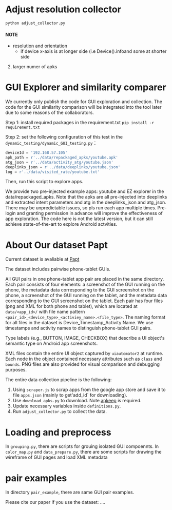 # Adjust resolution collector
 `python adjust_collector.py`
 
#### NOTE
- resolution and orientation
    - if device x-axis is at longer side (i.e Device().infoand some at shorter side
2. larger numer of apks

# GUI Explorer and similarity comparer

We currently only publish the code for GUI exploration and collection. The code for the GUI similarity comparison will be integrated into the tool later due to some reasons of the collaborators.

Step 1: install required packages in the requirement.txt
`pip install -r requirement.txt`

Step 2:
set the following configuration of this test in the `dynamic_testing/dynamic_GUI_testing.py`：

```python
deviceId = '192.168.57.105'
apk_path = r'../data/repackaged_apks/youtube.apk'
atg_json = r'../data/activity_atg/youtube.json'
deeplinks_json = r'../data/deeplinks/youtube.json'
log = r'../data/visited_rate/youtube.txt'
```
 Then, run this script to explore apps.
 
 We provide two pre-injected example apps: youtube and EZ explorer in the data/repackaged_apks.
 Note that the apks are all pre-injected into deeplinks and extracted intent parameters and atg in the deeplinks_json and atg_json.
 There may be unpredictable issues, so pls run each app multiple times.
 Pre-login and granting permission in advance will improve the effectiveness of app exploration.
 The code here is not the latest version, but it can still achieve state-of-the-art to explore Android actvities.


# About Our dataset Papt

Current dataset is avaliable at [Papt](https://drive.google.com/drive/folders/1a7IuofYFwntbjFkIjWDE05qvMFJGXtyF?usp=sharing)

The dataset includes pairwise phone-tablet GUIs. 

All GUI pairs in one phone-tablet app pair are placed in the same directory.
Each pair consists of four elements: a screenshot of the GUI running on the phone, the metadata data corresponding to the GUI screenshot on the phone, a screenshot of the GUI running on the tablet, and the metadata data corresponding to the GUI screenshot on the tablet.
Each pair has four files (png and XML for both phone and tablet), which are located at `data/<app_id>/` with file name pattern `<pair_id>_<device_type>_<activiey_name>.<file_type>`.
The naming format for all files in the dataset is Device_Timestamp_Activity Name.
We use timestamps and activity names to distinguish phone-tablet GUI pairs.

Type labels (e.g., BUTTON, IMAGE, CHECKBOX) that describe a UI object's semantic type on Android app screenshots.

XML files contain the entire UI object captured by `uiautomator2` at runtime. Each node in the object contained necessary attributes such as `class` and `bounds`. PNG files are also provided for visual comparison and debugging purposes.

The entire data collection pipeline is the following:
1. Using `scraper.js` to scrap apps from the google app store and save it to file `apps.json` (mainly to get'add_id` for downloading).
2. Use `download_apks.py` to download. Note [apkeep](https://github.com/EFForg/apkeep) is required.
3. Update necessary variables inside `definitions.py`.
4. Run `adjust_collector.py` to collect the data.

# Loading and preprocess
In `grouping.py`, there are scripts for grouing isolated GUI compoennts.
In `color_map.py` and `data_prepare.py`, there are some scripts for drawing the wireframe of GUI pages and load XML metadata

# pair examples
In directory `pair_example`, there are same GUI pair examples.


Please cite our paper if you use the dataset:
....
